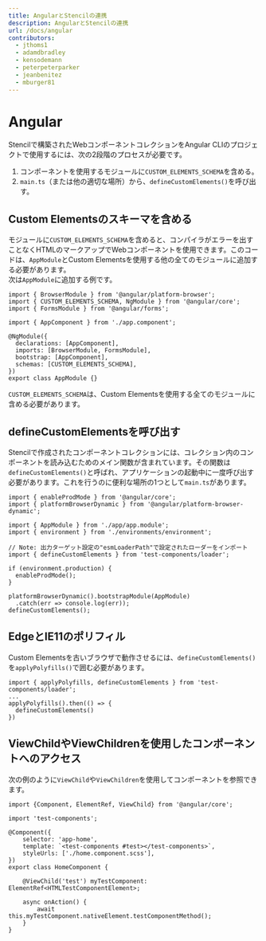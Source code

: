 ```yaml
---
title: AngularとStencilの連携
description: AngularとStencilの連携
url: /docs/angular
contributors:
  - jthoms1
  - adamdbradley
  - kensodemann
  - peterpeterparker
  - jeanbenitez
  - mburger81
---
```


# Angular

Stencilで構築されたWebコンポーネントコレクションをAngular CLIのプロジェクトで使用するには、次の2段階のプロセスが必要です。

1. コンポーネントを使用するモジュールに`CUSTOM_ELEMENTS_SCHEMA`を含める。
2. `main.ts`（または他の適切な場所）から、`defineCustomElements()`を呼び出す。

## Custom Elementsのスキーマを含める

モジュールに`CUSTOM_ELEMENTS_SCHEMA`を含めると、コンパイラがエラーを出すことなくHTMLのマークアップでWebコンポーネントを使用できます。このコードは、`AppModule`とCustom Elementsを使用する他の全てのモジュールに追加する必要があります。  
次は`AppModule`に追加する例です。

```tsx
import { BrowserModule } from '@angular/platform-browser';
import { CUSTOM_ELEMENTS_SCHEMA, NgModule } from '@angular/core';
import { FormsModule } from '@angular/forms';

import { AppComponent } from './app.component';

@NgModule({
  declarations: [AppComponent],
  imports: [BrowserModule, FormsModule],
  bootstrap: [AppComponent],
  schemas: [CUSTOM_ELEMENTS_SCHEMA],
})
export class AppModule {}
```

`CUSTOM_ELEMENTS_SCHEMA`は、Custom Elementsを使用する全てのモジュールに含める必要があります。

## defineCustomElementsを呼び出す

Stencilで作成されたコンポーネントコレクションには、コレクション内のコンポーネントを読み込むためのメイン関数が含まれています。その関数は`defineCustomElements()`と呼ばれ、アプリケーションの起動中に一度呼び出す必要があります。これを行うのに便利な場所の1つとして`main.ts`があります。

```tsx
import { enableProdMode } from '@angular/core';
import { platformBrowserDynamic } from '@angular/platform-browser-dynamic';

import { AppModule } from './app/app.module';
import { environment } from './environments/environment';

// Note: 出力ターゲット設定の"esmLoaderPath"で設定されたローダーをインポート
import { defineCustomElements } from 'test-components/loader';

if (environment.production) {
  enableProdMode();
}

platformBrowserDynamic().bootstrapModule(AppModule)
  .catch(err => console.log(err));
defineCustomElements();
```

## EdgeとIE11のポリフィル

Custom Elementsを古いブラウザで動作させるには、`defineCustomElements()`を`applyPolyfills()`で囲む必要があります。

```tsx
import { applyPolyfills, defineCustomElements } from 'test-components/loader';
...
applyPolyfills().then(() => {
  defineCustomElements()
})

```

## ViewChildやViewChildrenを使用したコンポーネントへのアクセス

次の例のように`ViewChild`や`ViewChildren`を使用してコンポーネントを参照できます。

```tsx
import {Component, ElementRef, ViewChild} from '@angular/core';

import 'test-components';

@Component({
    selector: 'app-home',
    template: `<test-components #test></test-components>`,
    styleUrls: ['./home.component.scss'],
})
export class HomeComponent {

    @ViewChild('test') myTestComponent: ElementRef<HTMLTestComponentElement>;

    async onAction() {
        await this.myTestComponent.nativeElement.testComponentMethod();
    }
}

```
